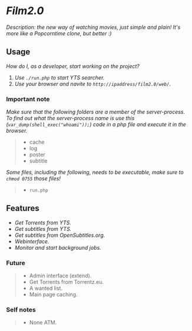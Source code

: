 # _Film2.0_

_Description: the new way of watching movies, just simple and plain! It's more like a Popcorntime clone, but better :)_

## Usage

_How do I, as a developer, start working on the project?_ 

1. _Use `./run.php` to start YTS searcher._
2. _Use your browser and navite to `http://ipaddress/film2.0/web/`._

### Important note

_Make sure that the following folders are a member of the server-process. To find out what the server-process name is use this (`var_dump(shell_exec("whoami"));`) code in a php file and execute it in the browser._

> - cache
> - log
> - poster
> - subtitle

_Some files, including the following, needs to be executable, make sure to `chmod 0755` those files!_

> - `run.php`

## Features

* _Get Torrents from YTS._
* _Get subtitles from YTS._
* _Get subtitles from OpenSubtitles.org._
* _Webinterface._
* _Monitor and start background jobs._

### Future

> - Admin interface (extend).
> - Get Torrents from Torrentz.eu.
> - A wanted list.
> - Main page caching.

### Self notes

> - None ATM.